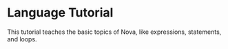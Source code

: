 # Language Tutorial

This tutorial teaches the basic topics of Nova, like expressions, statements, and loops.
